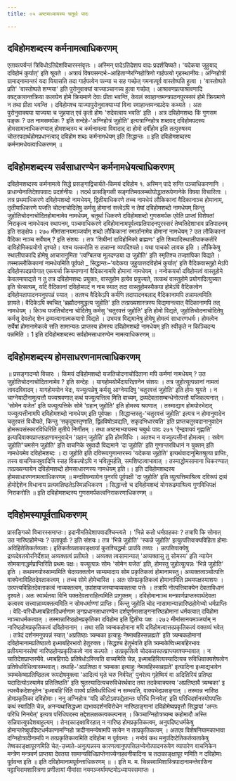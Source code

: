 ```yaml
---
title: ०५ अष्टमाध्यायस्य चतुर्थः पादः

---
```

## दविहोमशब्दस्य कर्मनामत्वाधिकरणम्
 एतावत्पर्यन्तं त्रिविधोऽतिदेशविचारस्संवृत्तः । अस्मिन् पादेऽतिदेशाप वादः प्रदर्शयिष्यते। 'यदेकया जुहुयाद् दविहोमं कुर्यात्' इति श्रूयते । अत्रायं विषयसन्दर्भः-आहिताग्नेरग्निहोत्रिणो गार्हपत्यो गृहस्थानीयः। अग्निहोत्री ग्रामाद्नामान्तरं यदा यियासति तदा गार्हपत्येन पत्न्या च सह गच्छेत् गमनात्पूर्व वास्तोष्पति हुत्वा । 'वास्तोष्पते प्रति' 'वास्तोष्पते शग्मया' इति पुरोनुवाक्यां याज्याञ्चानच्य हुत्वा गच्छेत् । आश्रावणप्रत्याश्रावणादि वषट्कारान्तक्रिया कलापेन होमे क्रियमाणे देवाः प्रीता भवन्ति, केवलं स्वाहान्तमन्त्रपठनपुरस्सरं होमे क्रियमाणे न तथा प्रीता भवन्ति । दविहोमश्च याज्यापुरोनुवाक्याभ्यां विना स्वाहान्तमन्त्रप्रदेयः कथ्यते । अतः पुरोनुवाक्यया याज्यया च जुहयात् एवं कृतो होमः 'सदेवत्वाय भवति' इति । अत्र दविहोमशब्दः किं गुणसम पङ्कः ? उत नामसमर्पकः ? इति सन्देहे-'अग्निहोत्रं जुहोति' इत्यत्राग्निहोत्र शब्दवद् दविहोमपदस्य होमसामानाधिकरण्यात् होमशब्दस्य च कर्मनामत्वा विवादाद् दा होमो दर्वीहोम इति तत्पुरुषस्य चोत्तरपदार्थहोमप्रधानत्वाद् दविहोम शब्दः कर्मनामधेयम् इति सिद्धान्तः ॥ 
इति दविहोमशब्दस्य कर्मनामधेयत्वाधिकरणम् ॥ 

## दविहोमशब्दस्य सर्वसाधारण्येन कर्मनामधेयत्वाधिकरणम्
 दविहोमशब्दस्य कर्मनामत्वे सिद्धे प्रसङ्गाद्विचार्यते-किमयं दविहोम १. अस्मिन् पादे सन्ति पञ्चाधिकरणानि । प्राधान्येनातिदेशापवादः प्रदर्शनीयः । तदर्थ 
प्रासङ्गिकी सङ्गतिमवलम्ब्योपोद्धातरूपेणानेके विषया विचारिताः । तत्र प्रथमाधिकरणे दविहोमशब्दो नामधेयम्, द्वितीयाधिकरणे तच्च नामधेयं लौकिकानां वैदिकानाञ्च होमानाम्, तृतीयाधिकरणे यजति चोदनाचोदितेषु कर्मसु होमानां सत्त्वेऽपि न तेषां दविहोमशब्दो नामधेयम् किन्तु जुहोतिचोदनाचोदितहोमानामेव नामधेयम्, चतुर्था धिकरणे दविहोमशब्दो गुणसमर्पक एवेति प्राप्तां विशेषतां निराकृत्य नामधेयत्व स्थापनम्, पञ्चमाधिकरणे दविहोमानामपूर्वत्वप्रतिपादनपुरस्सरं तेष्वतिदेशाभाव प्रतिपादनम् इति सङ्क्षेपः। 
२७० 
मीमांसानयमञ्जर्याम् शब्दो लौकिकानां स्मार्तानामेव होमानां नामधेयम् ? उत लौकिकानां वैदिका नाञ्च सर्वेषाम् ? इति संशयः । तत्र 'शिबीनां दाविहोमिको ब्राह्मणः' इति शिब्यादिस्थालीपाककर्तरि दाविहोमिकप्रयोगो दृश्यते। यश्च यत्करोति स तन्नाम्ना व्यपदिश्यते। यथा पाचको लावक इति । लौकिकेषु स्थालीपाकादि होमेषु आचारानुमिता 'त्वग्बिलया मूलदण्डया दा जुहोति' इति स्मृतिश्च तज्ज्ञापिका विद्यते । तस्माल्लौकिकानां नामधेयमिति पूर्वपक्षे 
_ सिद्धान्तः–'यदेकया जुहुयात्तदविहोमं कुर्यात्' इति वैदिकवास्तुहो मेऽपि दविहोमपदप्रयोगात् एकयर्चा क्रियमाणानां वैदिकानामपि होमानां नामधेयम् । नन्वेकयर्चा दविहोमत्वं वास्तुहोमे केवलमापाद्यते न तु तत्र दविहोमशब्दः प्रयुक्तः, वास्तुहोम इत्येव प्रयुज्यते, तत्कथं वास्तुहोमे प्रयोगादित्युच्यत इति चेत्सत्यम्, यदि वैदिकानां दविहोमपदं न नाम स्यात् तदा वास्तुहोमस्यैकया होमेऽपि वैदिकत्वेन दविहोमतापादनमनुपपन्नं स्यात् । ततश्च वैदिकेऽपि कर्मणि तदापादनबलाद् वैदिकानामपि तन्नामत्वमिति ज्ञायते। वैदिकेऽपि क्वचित् 'ब्रह्मौदनमुद्धत्य जुहोति' इति तत्प्रख्यशास्त्रस्य विद्यमानत्वात् वैदिकानामपि तत् नामधेयम् । किञ्च यजतिचोदना चोदितेषु कर्मसु 'चतुरवत्तं जुहोति' इति होमो विद्यते, जुहोतिचोदनाचोदितेषु कर्मसू देवतोद् शेन द्रव्यत्यागात्मकयागो विद्यते । उभयत्र विद्यमानेषु होमेषू होमत्वं साधारणधर्मः। होमत्वेन सर्वेषां होमानामेकत्वे सति सामान्यतः प्राप्तस्य होमस्य दविहोमशब्दो नामधेयम् इति स्वीकृते न किञ्चिदन्प पन्नमिति । 
1 इति दविहोमशब्दस्य सर्वहोमसाधारण्येन नामत्वाधिकरणम् ॥ 

## दविहोमशब्दस्य होमसाधरणनामत्वाधिकरणम्
 ॥ प्रसङ्गादन्यो विचारः । किमयं दविहोमशब्दो यजतिचोदनाचोदिताना मपि कर्मणां नामधेयम् ? उत जुहोतिचोदनाचोदितानामेव ? इति सन्देहः । यागहोमयोर्भेदापरिज्ञानेन संशयः । तत्र जुहोत्युत्पन्नानां नामत्वं तावदविवादम्। यागहोमयोन भेदः, यज्युत्पन्नेषु कर्मसु आग्नेयादिषु 'चतुरवत्तं जुहोति' इति होमः श्रूयते । न चाग्नेयादीनामुत्पत्तौ यज्यश्रवणात् कथं यज्युत्पत्तित्व मिति वाच्यम्, द्रव्यदेवतासम्बन्धेनोत्पत्तौ यजिकल्पनात् । 'सोमेन यजेत' इति यज्युत्पत्तिके सोमे 'ग्रहान् जुहोति' इति होमस्य श्रवणात् । तस्माद्याग होमयोरभेदाद् यज्युत्पत्तीनामपि दविहोमशब्दो नामधेयम् इति पूर्वपक्षः । 
सिद्धान्तस्तु-'चतुरवत्तं जुहोति' इत्यत्र न होमानुवादेन चतुरवत्तं विधीयते, किन्तु 'सकृदुपस्तृणाति, द्विहविषोऽवद्यति, सकृदभिधारयति' इति प्राप्तचतुरवदानानुवादेन होमरूपसंस्कारविधिरिति तृतीये निर्णीतम् । तथा 
अष्टमाभ्यायस्य चबुर्थः पादः 
२७१ 'ऐन्द्रवायवं गृह्णाति' इत्यादिवाक्यप्राप्तग्रहाणामनुवादेन 'ग्रहान् जुहोति' इति होमविधिः । अतश्च न यज्युत्पत्तीनां होमत्वम् । स्रवेण जुहोति"चमसेन जुहोति' इति वाचनिके स्रुवादौ विद्यमाने 'दा जुहोति' इति गुणान्तरविधानं न युक्तम् इति नामधेयमेव दविहोमशब्दः । दा जुहोति इति दविरूपगुणान्तरस्य 'यदेकया जुहोति' इत्यर्थवादानुमितश्रुत्या प्राप्तिः, तस्य वाचनिकस्रुवादिभि स्सह विकल्पोऽपि न भवितुमर्हति, समशिष्टत्वाभावात् । तस्माद्धोमसामाना धिकरण्यात् तत्प्रख्यन्यायेन दविहोमशब्दो होमसाधारणस्य नामधेयम् इति।। 
इति दविहोमशब्दस्य होमसाधारणनामत्वाधिकरणम् ॥ 
मन्दविषन्यायेन पुनरपि पूर्वपक्षी 'दा जुहोति' इति व्युत्पत्तिमाश्रित्य दविरूपं द्रव्यं होमोद्देशेन विधानाय प्रत्यवतिष्ठतेऽस्मिन्नधिकरण । सिद्धान्तो च दविहोमशब्दं योगरूढमाश्रित्य गुणविधिपक्षं निराकरोति ॥ 
इति दविहोमशब्दस्य गुणसमर्पकत्वनिराकरणाधिकरणम् ॥ 

## दविहोमस्यापूर्वताधिकरणम्
 प्रासङ्गिको विचारस्समाप्तः। इदानीमतिदेशापवादश्चिन्त्यते । 'भिन्ने 
कतो धर्मग्राहकाः ? तत्रापि कि सोमात् उत नारिष्ठहोमेभ्यः ? उतापूर्वाः ? इति संशयः। तत्र 'भिन्ने जुहोति' 'स्कन्ने जुहोति' इत्युत्पत्तिवाक्यविहिता होमाः अविहितेतिकर्तव्यताः। इतिकर्तव्यताकाङ्क्षायां कुतश्चिद्धर्माः प्रापयि तव्याः । उत्पत्तिवाक्येषु द्रव्यदेवतयोरनिर्देशात् अव्यक्तत्वं प्रतीयते । अव्यक्त त्वसामान्यात् 'अव्यक्तासु तु सोमस्य' इति न्यायेन सोमयागाद्धर्मप्राप्तिरिति प्रथमः पक्षः। यज्युत्पन्नः सोमः 'सोमेन यजेत' इति, होमस्तु जुहोत्युत्पन्नः 'भिन्ने जुहोति' इति । कथमनयोस्साम्यमिति चेदव्यक्तत्वेन साम्यमादाय सोम प्रकृतिकत्वं होमानामस्तु। अव्यक्तत्वञ्चोत्पत्ति वाक्येनाविहितदेवताकत्वम् । तच्च सोमे होमेचास्ति । अतः सोमप्रकृतिकत्वं होमानामिति प्रथमपक्षस्याशयः । 
उत्पत्त्यविहितदेवताकत्वं नाव्यक्तत्वम, उपांशयाजस्याप्यव्यक्तत्वा पत्तेः । तत्रापि नोत्पत्तिवाक्येन देवताविधानं दृश्यते। अतः स्वार्थतया विनि यक्तदेवताराहित्यमिति प्रागुक्तम् । दविहोमानाञ्च मन्त्रवर्णप्राप्तस्वार्थदेवता कत्वस्य सत्त्वान्नाव्यक्तत्वमिति न सोमधर्माण्णां प्राप्तिः। किन्तु जुहोति चोद नासामान्यान्नारिष्ठहोमेभ्यो धर्मप्राप्तिः । वेदि-परिधीध्माबहिरादिधर्माणाम ङ्गप्रधानसाधारण्येन दर्शपूर्णमासाङ्गनारिष्ठहोमानां धर्मवत्वात् दविहोमा नाञ्चाधर्मकत्वात् । तस्मान्नारिष्ठहोमप्रकृतिका दविहोमा इति द्वितीयः पक्षः ।२७२ 
मीमांसानयमञ्जर्याम् न नारिष्ठहोमप्रकृतिकत्वं दविहोमानाम् । तथा सति त्र्यम्बकहोमाना मपि दविहोमत्वात्तत्प्रकृतिकत्वं वक्तव्यं भवेत् । तत्रेदं दर्शनमनुपपन्नं स्यात् 'अप्रतिष्ठाः त्र्यम्बका इत्याहुः नेष्माबहिस्सन्नह्यते' इति त्र्यम्बकहोमानां दविहोमानामप्रतिष्ठात्वे इध्माबहिरभावो हेतुरुक्तः। सिद्धश्च हेतुर्भवति इति त्र्यम्बकेष्विध्माबहिरभावः प्रतीयमानस्तेषां नारिष्ठहोमप्रकृतिकत्वे नाव कल्पते । तत्प्रकृतित्वे चोदकतस्तत्प्राप्त्यवश्यम्भावात् । न चातिदेशप्राप्तस्यैवे. ध्माबहिरादेः प्रतिषेधोऽस्त्त्विति वाच्यमिति चेन्न, इध्माबहिरित्यस्यादित्यच रुविधिवाक्यशेषत्वेन प्रतिषेधविधित्वासम्भवात्। तथाहि-'अप्रतिष्ठा व त्र्यम्बका इत्याहुः नेमाबहिस्सन्नह्यते' इत्यादिना इध्माद्यभावेन त्र्यम्बकेष्वप्रतिष्ठितत्व रूपदोषमुक्त्वा 'आदित्यं घृते चरु निर्वपेत्' पुनरेत्य गृहेष्वियं वा अदितिरियं प्रतिष्ठा यदादित्योऽस्यामेव प्रतितिष्ठति' इति श्रुतस्यादित्यचरुविधेरर्थवाद तया तदकेवाक्यस्य 'अप्रतिष्ठावै त्र्यम्बका' इ त्यस्यैकदेशभूतेन 'इध्माबहि'रिति वाक्ये प्रतिषेधविधित्वं न सम्भवति, वाक्यभेदप्रसङ्गात् । तस्मान्न नारिष्ठ होमप्रकृतिका दविहोमाः। ननु अग्निहोत्र 'यदि कीटोऽवपद्येतान्तः परिधि निनयेत्' इति परिधिदर्शनस्योपपत्तिः कथं स्यादिति चेन्न, अनन्यथासिद्धध्मा द्यभावदर्शनविरोधेन नारिष्ठाङ्गानां दविहोमेष्वप्रवृत्तौ सिद्धायां 'अन्तः परिधि निनयेत्' इत्यत्र परिधिपदस्य तद्देशलक्षकत्वकल्पनात् । किञ्चाग्निहोत्रत्र्यम्ब कहोमादौ अस्ति सन्निपात्युपदेशबाहुल्यम् । तेन(काङ्क्षाविरहात् न नारिष्ठ होमप्रकृतिकत्वम्, अनुपदिष्टधर्मकेषु होमान्तरेष्वुपदिष्टधर्मकाणामग्निहो त्रादीनामन्येषामपि सत्वेन न तत्प्रकृतिकत्वम् । अतएव विशेषनियामकाभावा दग्निहोत्रादीनामपि न तत्प्रकृतिकत्वमिति दविहोमा न पूर्ववन्तः । नन्वेवं कथ मनुपदिष्टेतिकर्तव्यताकेषु तेष्वकाङ्क्षापूरणमिति चेत्-उच्यते-अनुत्पन्नस्य कारणत्वानुपपत्तिलभ्येनोत्पादनरूपेण व्यापारेण वाचनिकेन मन्त्रेण मन्त्रवर्ण प्राप्तया देवतया सामान्यविधिप्राप्तेनाज्येनाहवनीयादिना च तदाकाङ्क्षापूर णमिति न दविहोमाः पूर्ववन्त इति ॥ 
इति दविहोमानामपूर्वन्ताधिकरणम् ॥ । इति म. म. चिन्नस्वामिशास्त्रिपादानामन्तेवासिना 
पट्टाभिरामशास्त्रिणा प्रणीतायां मीमांसा नयमञ्जर्यामष्टमोऽध्यायस्समाप्तः । 